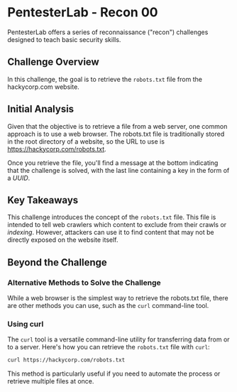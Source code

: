 # PentesterLab - Recon 00

PentesterLab offers a series of reconnaissance ("recon") challenges designed to
teach basic security skills.

## Challenge Overview

In this challenge, the goal is to retrieve the `robots.txt` file from the
hackycorp.com website.

## Initial Analysis

Given that the objective is to retrieve a file from a web server, one common
approach is to use a web browser. The robots.txt file is traditionally stored in
the root directory of a website, so the URL to use is
https://hackycorp.com/robots.txt.

Once you retrieve the file, you'll find a message at the bottom indicating that
the challenge is solved, with the last line containing a key in the form of a
_UUID_.

## Key Takeaways

This challenge introduces the concept of the `robots.txt` file. This file is
intended to tell web crawlers which content to exclude from their crawls or
_indexing_. However, attackers can use it to find content that may not be
directly exposed on the website itself.

## Beyond the Challenge

### Alternative Methods to Solve the Challenge

While a web browser is the simplest way to retrieve the robots.txt file,
there are other methods you can use, such as the `curl` command-line tool.

### Using curl

The `curl` tool is a versatile command-line utility for transferring data from
or to a server. Here's how you can retrieve the `robots.txt` file with `curl`:

```sh
curl https://hackycorp.com/robots.txt
```

This method is particularly useful if you need to automate the process or
retrieve multiple files at once.

